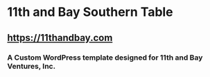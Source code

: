 # 11th and Bay Southern Table
## https://11thandbay.com
### A Custom WordPress template designed for 11th and Bay Ventures, Inc.
